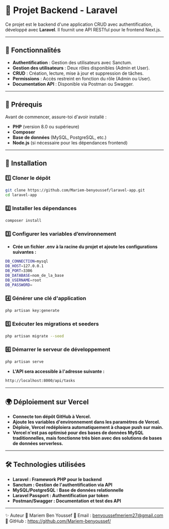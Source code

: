 # 📌 Projet Backend - Laravel

Ce projet est le backend d'une application CRUD avec authentification, développé avec **Laravel**. Il fournit une API RESTful pour le frontend Next.js.

---

## 🚀 Fonctionnalités

- **Authentification** : Gestion des utilisateurs avec Sanctum.
- **Gestion des utilisateurs** : Deux rôles disponibles (Admin et User).
- **CRUD** : Création, lecture, mise à jour et suppression de tâches.
- **Permissions** : Accès restreint en fonction du rôle (Admin ou User).
- **Documentation API** : Disponible via Postman ou Swagger.

---

## 📌 Prérequis

Avant de commencer, assure-toi d'avoir installé :

- **PHP** (version 8.0 ou supérieure)
- **Composer**
- **Base de données** (MySQL, PostgreSQL, etc.)
- **Node.js** (si nécessaire pour les dépendances frontend)

---

## 🔧 Installation

### 1️⃣ Cloner le dépôt

```bash
git clone https://github.com/Mariem-benyoussef/laravel-app.git
cd laravel-app
```

### 2️⃣ Installer les dépendances

```bash
composer install
```

### 3️⃣ Configurer les variables d’environnement
- **Crée un fichier .env à la racine du projet et ajoute les configurations suivantes :**

```bash
DB_CONNECTION=mysql
DB_HOST=127.0.0.1
DB_PORT=3306
DB_DATABASE=nom_de_la_base
DB_USERNAME=root
DB_PASSWORD=
```

### 4️⃣ Générer une clé d'application

```bash
php artisan key:generate
```

### 5️⃣ Exécuter les migrations et seeders

```bash
php artisan migrate --seed
```

### 6️⃣ Démarrer le serveur de développement

```bash
php artisan serve
```
- **L'API sera accessible à l'adresse suivante :**

```bash
http://localhost:8000/api/tasks
```

---

## 🌍 Déploiement sur Vercel
- **Connecte ton dépôt GitHub à Vercel.**
- **Ajoute les variables d'environnement dans les paramètres de Vercel.**
- **Déploie, Vercel redéploiera automatiquement à chaque push sur main.**
- **Vercel n'est pas optimisé pour des bases de données MySQL traditionnelles, mais fonctionne très bien avec des solutions de bases de données serverless.**

---

## 🛠 Technologies utilisées
- **Laravel : Framework PHP pour le backend**
- **Sanctum : Gestion de l'authentification via API**
- **MySQL/PostgreSQL : Base de données relationnelle**
- **Laravel Passport : Authentification par token**
- **Postman/Swagger : Documentation et test des API**

---

✨ Auteur 👤 Mariem Ben Youssef 📧 Email : benyoussefmeriem27@gmail.com 🔗 GitHub : https://github.com/Mariem-benyoussef/


